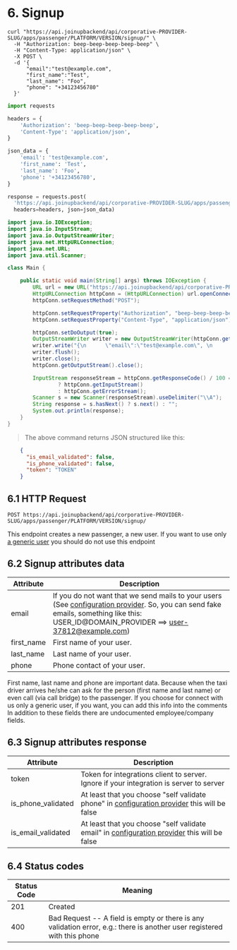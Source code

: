 # 6. Signup

```shell
curl "https://api.joinupbackend/api/corporative-PROVIDER-SLUG/apps/passenger/PLATFORM/VERSION/signup/" \
  -H "Authorization: beep-beep-beep-beep-beep" \
  -H "Content-Type: application/json" \
  -X POST \
  -d '{
      "email":"test@example.com", 
      "first_name":"Test",
      "last_name": "Foo",
      "phone": "+34123456780"
  }'
```
```python
import requests

headers = {
    'Authorization': 'beep-beep-beep-beep-beep',
    'Content-Type': 'application/json',
}

json_data = {
    'email': 'test@example.com',
    'first_name': 'Test',
    'last_name': 'Foo',
    'phone': '+34123456780',
}

response = requests.post(
  'https://api.joinupbackend/api/corporative-PROVIDER-SLUG/apps/passenger/PLATFORM/VERSION/signup/',
  headers=headers, json=json_data)
```

```java
import java.io.IOException;
import java.io.InputStream;
import java.io.OutputStreamWriter;
import java.net.HttpURLConnection;
import java.net.URL;
import java.util.Scanner;

class Main {

	public static void main(String[] args) throws IOException {
		URL url = new URL("https://api.joinupbackend/api/corporative-PROVIDER-SLUG/apps/passenger/PLATFORM/VERSION/signup/");
		HttpURLConnection httpConn = (HttpURLConnection) url.openConnection();
		httpConn.setRequestMethod("POST");

		httpConn.setRequestProperty("Authorization", "beep-beep-beep-beep-beep");
		httpConn.setRequestProperty("Content-Type", "application/json");

		httpConn.setDoOutput(true);
		OutputStreamWriter writer = new OutputStreamWriter(httpConn.getOutputStream());
		writer.write("{\n      \"email\":\"test@example.com\", \n      \"first_name\":\"Test\",\n      \"last_name\": \"Foo\",\n      \"phone\": \"+34123456780\"\n  }");
		writer.flush();
		writer.close();
		httpConn.getOutputStream().close();

		InputStream responseStream = httpConn.getResponseCode() / 100 == 2
				? httpConn.getInputStream()
				: httpConn.getErrorStream();
		Scanner s = new Scanner(responseStream).useDelimiter("\\A");
		String response = s.hasNext() ? s.next() : "";
		System.out.println(response);
	}
}
```

> The above command returns JSON structured like this:

```json
    {
      "is_email_validated": false,
      "is_phone_validated": false,
      "token": "TOKEN"
    }
```

## 6.1 HTTP Request

`POST https://api.joinupbackend/api/corporative-PROVIDER-SLUG/apps/passenger/PLATFORM/VERSION/signup/`

This endpoint creates a new passenger, a new user. If you want to use only [a generic user][server2server] you should do not use this endpoint


## 6.2 Signup attributes data

Attribute | Description
--------- | -----------
email | If you do not want that we send mails to your users (See [configuration provider][config]. So, you can send fake emails, something like this: USER_ID@DOMAIN_PROVIDER ==> user-37812@example.com)
first_name | First name of your user.
last_name | Last name of your user.
phone | Phone contact of your user.

<aside class="notice">
First name, last name and phone are important data. Because when the taxi driver arrives he/she can ask for the person (first name and last name) or even call (via call bridge) to the passenger. If you choose for connect with us only a generic user, if you want, you can add this info into the comments
</aside>

<aside class="notice">
In addition to these fields there are undocumented employee/company fields.
</aside>


## 6.3 Signup attributes response

Attribute | Description
--------- | -----------
token | Token for integrations client to server. Ignore if your integration is server to server
is_phone_validated | At least that you choose "self validate phone" in [configuration provider][config] this will be false
is_email_validated | At least that you choose "self validate email" in [configuration provider][config] this will be false



## 6.4 Status codes

Status Code | Meaning
---------- | -------
201 | Created
400 | Bad Request -- A field is empty or there is any validation error, e.g.: there is another user registered with this phone

<!-- Link section -->
  [server2server]:    ./#2-2-server-to-server
  [config]: ./#4-configuration-provider
